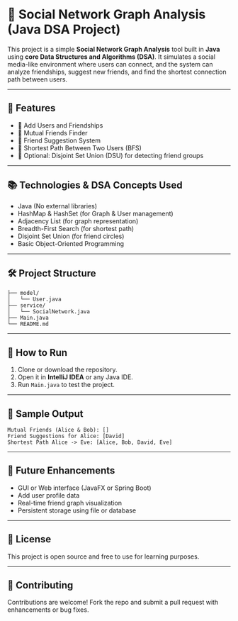 
# 🧠 Social Network Graph Analysis (Java DSA Project)

This project is a simple **Social Network Graph Analysis** tool built in **Java** using **core Data Structures and Algorithms (DSA)**. It simulates a social media-like environment where users can connect, and the system can analyze friendships, suggest new friends, and find the shortest connection path between users.

---

## 🚀 Features

- 👥 Add Users and Friendships
- 🔁 Mutual Friends Finder
- 🤝 Friend Suggestion System
- 🧭 Shortest Path Between Two Users (BFS)
- 🧩 Optional: Disjoint Set Union (DSU) for detecting friend groups

---

## 📚 Technologies & DSA Concepts Used

- Java (No external libraries)
- HashMap & HashSet (for Graph & User management)
- Adjacency List (for graph representation)
- Breadth-First Search (for shortest path)
- Disjoint Set Union (for friend circles)
- Basic Object-Oriented Programming

---

## 🛠️ Project Structure

```
├── model/
│   └── User.java
├── service/
│   └── SocialNetwork.java
├── Main.java
└── README.md
```

---

## 🔧 How to Run

1. Clone or download the repository.
2. Open it in **IntelliJ IDEA** or any Java IDE.
3. Run `Main.java` to test the project.

---

## 🧪 Sample Output

```
Mutual Friends (Alice & Bob): []
Friend Suggestions for Alice: [David]
Shortest Path Alice -> Eve: [Alice, Bob, David, Eve]
```

---

## 🧱 Future Enhancements

- GUI or Web interface (JavaFX or Spring Boot)
- Add user profile data
- Real-time friend graph visualization
- Persistent storage using file or database

---

## 📜 License

This project is open source and free to use for learning purposes.

---

## 🤝 Contributing

Contributions are welcome! Fork the repo and submit a pull request with enhancements or bug fixes.
